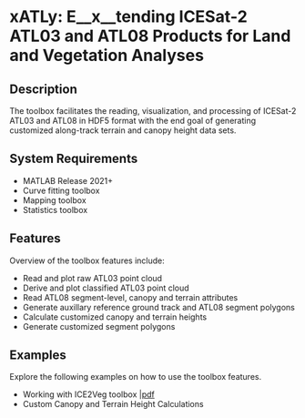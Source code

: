 # xATLy: E__x__tending ICESat-2 **A**TL03 and ATL08 Products for **L**and and Vegetation Anal**y**ses

## Description
The toolbox facilitates the reading, visualization, and processing of ICESat-2 ATL03 and ATL08 in HDF5 format with the end goal of generating customized along-track terrain and canopy height data sets.
## System Requirements
* MATLAB Release 2021+
* Curve fitting toolbox
* Mapping toolbox
* Statistics toolbox
## Features
Overview of the toolbox features include:
* Read and plot raw ATL03 point cloud
* Derive and plot classified ATL03 point cloud 
* Read ATL08 segment-level, canopy and terrain attributes
* Generate auxillary reference ground track and ATL08 segment polygons
* Calculate customized canopy and terrain heights
* Generate customized segment polygons 
## Examples
Explore the following examples on how to use the toolbox features.
* Working with ICE2Veg toolbox |[pdf](https://github.com/Oht0nger/xatlas/blob/master/doc/Working%20with%20ATLx%20Toolbox.pdf)
* Custom Canopy and Terrain Height Calculations
